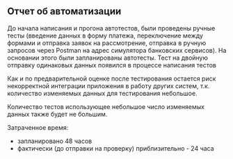 ## Отчет об автоматизации

До начала написания и прогона автотестов, были проведены ручные тесты
(введение данных в форму платежа, переключение между формами и отправка
заявок на рассмотрение, отправка в ручную запросов через Postman на адрес
симулятора банковских сервисов). На основании этого были запланированы автотесты.
Тест на двойную отправку одинаковых данных появился в процессе написания тестов

Как и по предварительной оценке после тестирования остается риск некорректной
интеграции приложения в работу других систем, т.к. количество изменяемых данных
для тестирования небольшое.

Количество тестов использующее небольшое число изменяемых данных также будет не большим.

Затраченное время:
- запланировано 48 часов
- фактически (до отправки на проверку) приблизительно - 24 часа